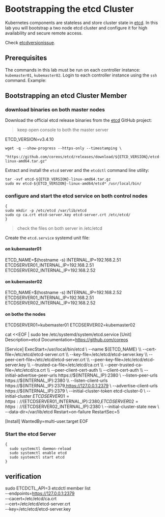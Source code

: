 # Bootstrapping the etcd Cluster

Kubernetes components are stateless and store cluster state in [etcd](https://github.com/etcd-io/etcd). In this lab you will bootstrap a two node etcd cluster and configure it for high availability and secure remote access.

Check [etcdversionissue](https://kubernetes.io/docs/tasks/administer-cluster/configure-upgrade-etcd/#known-issue-etcd-client-balancer-with-secure-endpoints).


## Prerequisites

The commands in this lab must be run on each controller instance: `kubemaster01`, `kubemaster02`. Login to each controller instance using the `ssh` command. Example:


## Bootstrapping an etcd Cluster Member

### download binaries on both master nodes

Download the official etcd release binaries from the [etcd](https://github.com/etcd-io/etcd) GitHub project:

> keep open console to both the master server 

ETCD_VERSION=v3.4.10

```
wget -q --show-progress --https-only --timestamping \
  "https://github.com/coreos/etcd/releases/download/${ETCD_VERSION}/etcd-${ETCD_VERSION}-linux-amd64.tar.gz"
```
Extract and install the `etcd` server and the `etcdctl` command line utility:

```
tar -xvf etcd-${ETCD_VERSION}-linux-amd64.tar.gz
sudo mv etcd-${ETCD_VERSION}-linux-amd64/etcd* /usr/local/bin/
```


### configure and start the etcd service on both control nodes
```
{
sudo mkdir -p /etc/etcd /var/lib/etcd 
sudo cp ca.crt etcd-server.key etcd-server.crt /etc/etcd/
}
```

> check the files on both server in /etc/etcd


Create the `etcd.service` systemd unit file:

#### on kubemaster01 
ETCD_NAME=$(hostname -s)
INTERNAL_IP=192.168.2.51
ETCDSERVER01_INTERNAL_IP=192.168.2.51
ETCDSERVER02_INTERNAL_IP=192.168.2.52

#### on kubemaster02
ETCD_NAME=$(hostname -s)
INTERNAL_IP=192.168.2.52
ETCDSERVER01_INTERNAL_IP=192.168.2.51
ETCDSERVER02_INTERNAL_IP=192.168.2.52

#### on bothe the nodes
ETCDSERVER01=kubemaster01
ETCDSERVER02=kubemaster02



cat <<EOF | sudo tee /etc/systemd/system/etcd.service
[Unit]
Description=etcd
Documentation=https://github.com/coreos

[Service]
ExecStart=/usr/local/bin/etcd \\
  --name ${ETCD_NAME} \\
  --cert-file=/etc/etcd/etcd-server.crt \\
  --key-file=/etc/etcd/etcd-server.key \\
  --peer-cert-file=/etc/etcd/etcd-server.crt \\
  --peer-key-file=/etc/etcd/etcd-server.key \\
  --trusted-ca-file=/etc/etcd/ca.crt \\
  --peer-trusted-ca-file=/etc/etcd/ca.crt \\
  --peer-client-cert-auth \\
  --client-cert-auth \\
  --initial-advertise-peer-urls https://${INTERNAL_IP}:2380 \\
  --listen-peer-urls https://${INTERNAL_IP}:2380 \\
  --listen-client-urls https://${INTERNAL_IP}:2379,https://127.0.0.1:2379 \\
  --advertise-client-urls https://${INTERNAL_IP}:2379 \\
  --initial-cluster-token etcd-cluster-0 \\
  --initial-cluster ${ETCDSERVER01}=https://${ETCDSERVER01_INTERNAL_IP}:2380,${ETCDSERVER02}=https://${ETCDSERVER02_INTERNAL_IP}:2380 \\
  --initial-cluster-state new \\
  --data-dir=/var/lib/etcd
Restart=on-failure
RestartSec=5

[Install]
WantedBy=multi-user.target
EOF
### Start the etcd Server

```
{
  sudo systemctl daemon-reload
  sudo systemctl enable etcd
  sudo systemctl start etcd
}
```


## verification

sudo ETCDCTL_API=3 etcdctl member list \
  --endpoints=https://127.0.0.1:2379 \
  --cacert=/etc/etcd/ca.crt \
  --cert=/etc/etcd/etcd-server.crt \
  --key=/etc/etcd/etcd-server.key
